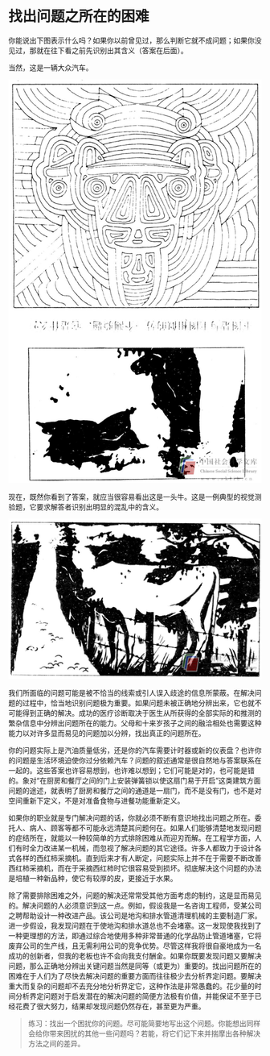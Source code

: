 # 找出问题之所在的困难

你能说出下图表示什么吗？如果你以前曾见过，那么判断它就不成问题；如果你没见过，那就在往下看之前先识别出其含义（答案在后面）。

当然，这是一辆大众汽车。


![](c2-5.jpg)

现在，既然你看到了答案，就应当很容易看出这是一头牛。这是一例典型的视觉测验题，它要求解答者识别出明显的混乱中的含义。

![](c2-6.jpg)

我们所面临的问题可能是被不恰当的线索或引人误入歧途的信息所蒙蔽。在解决问题的过程中，恰当地识别问题极为重要。如果问题未被正确地分辨出来，它也就不可能得到正确的解决。成功的医疗诊断取决于医生从所获得的全部实际的和推测的繁杂信息中分辨出问题所在的能力。父母和十来岁孩子之间的融洽相处也需要这种能力以对许多显而易见的问题加以分辨，找出真正的问题所在。

你的问题实际上是汽油质量低劣，还是你的汽车需要计时器或新的仪表盘？也许你的问题是生活环境迫使你过分依赖汽车？问题的叙述通常是很自然地与答案联系在一起的。这些答案也许容易想到，也许难以想到；它们可能是对的，也可能是错的。象对“在厨房和餐厅之间的门上安装弹簧锁以使这扇门易于开启”这类建筑方面问题的途述，就表明了厨房和餐厅之间的通道是一扇门，而不是没有门，也不是对空间重新下定义，不是对准备食物与进餐功能重新定义。

如果你的职业就是专门解决问题的话，你就必须不断有意识地找出问题之所在。委托人、病人、顾客等都不可能永远清楚其问题何在。如果人们能够清楚地发现问题的症结所在，就能以一种较简单的方式排除困难从而迎刃而解。在工程学方面，人们有时全力改进某一机械，而忽视了解决问题的其它途径。许多人都致力于设计各式各样的西红柿采摘机。直到后来才有人断定，问题实际上并不在于需要不断改善西红柿采摘机，而在于采摘西红柿时它很容易受到损坏。彻底解决这个问题的办法是培植一种新品种，使它有较厚的皮，更接近于水果。

除了需要排除困难之外，问题的解决还常常受其他方面考虑的制约，这是显而易见的。解决问题的人必须意识到这一点。例如，假设我是一名咨询工程师，受某公司之聘帮助设计一种改进产品。该公司是地沟和排水管道清理机械的主要制造厂家。进一步假设，我发现问题在于使地沟和排水道总也不会堵塞。这一发现使我找到了一种更理想的方法，即通过综合地使用多种非常普通的化学品防止管道堵塞，它将废弃公司的生产线，且无需利用公司的竞争优势。尽管这样我将很自豪地成为一名成功的创新者，但我的老板也许不会向我支付酬金。如果你既要发现问题又要解决问题，那么正确地分辨出关键问题当然是同等（或更为）重要的。找出问题所在的困难在于人们为了尽快去解决问题的重要方面而往往极少去分析界定问题。要解决重大而复杂的问题却不去充分地分析界定它，这种作法是非常愚蠢的。花少量的时间分析界定问题对于启发潜在的解决问题的简便方法极有价值，并能保证不至于已经花费了很大努力，结果却发现问题仍然存在，甚至更为严重。

> 练习：找出一个困扰你的问题。尽可能简要地写出这个问题。你能想出同样会给你带来困扰的其他一些问题吗？若能，将它们记下来并揣摩出各种解决方法之间的差异。
